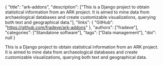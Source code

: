 {
  "title": "ark-addons",
  "description": ["This is a Django project to obtain statistical information from an ARK project. It is aimed to mine data from archaeological databases and create customizable visualizations, querying both text and geographical data."],
  "links": {
    "GitHub": "https://github.com/fradeve/ark-addons"
  },
  "authors": ["fradeve"],
  "categories": ["Standalone software"],
  "tags": ["Data management"],
  "doi": null
}

<!-- Generated by csv2md.R – do not edit by hand -->

This is a Django project to obtain statistical information from an ARK project. It is aimed to mine data from archaeological databases and create customizable visualizations, querying both text and geographical data.
